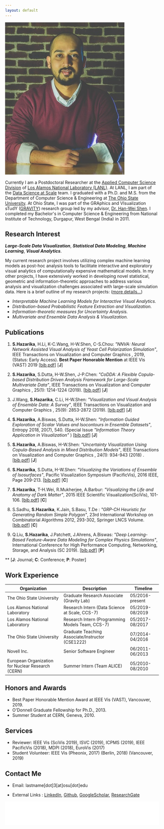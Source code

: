 ```yaml
---
layout: default
---
```



<img class="profile-picture" src="images/profile/SHP_0438_lowres.jpg">

Currently I am a Postdoctoral Researcher at the [Applied Computer Science Division](https://www.lanl.gov/org/ddste/aldsc/computer-computational-statistical-sciences/applied-computer-science/index.php) of [Los Alamos National Laboratory (LANL)](https://www.lanl.gov/). At LANL, I am part of the [Data Science at Scale](https://dsscale.org/) team. I graduated with a Ph.D. and M.S. from the Department of Computer Science & Engineering at [The Ohio State University](https://cse.osu.edu/). At Ohio State, I was part of the GRAphics and VIsualization sTudY ([GRAVITY](http://web.cse.ohio-state.edu/~shen.94/hwshen/Research.html)) research group led by my advisor, [Dr. Han-Wei Shen](http://web.cse.ohio-state.edu/~shen.94/hwshen/Welcome.html). I completed my Bachelor's in Computer Science & Engineering from National Institute of Technology, Durgapur, West Bengal (India) in 2011.


## Research Interest

<i><b>Large-Scale Data Visualization</b></i>, <i><b>Statistical Data Modeling</b></i>, <i><b>Machine Learning</b></i>, <i><b>Visual Analytics</b></i>.

My current research project involves utilizing complex machine learning models as post-hoc analysis tools to facilitate interactive and exploratory visual analytics of computationally expensive mathematical models. In my other projects, I have extensively worked in developing novel statistical, geometric and information-theoretic approaches to address various analysis and visualization challenges associated with large-scale simulation data. Here is a brief outline of my research projects: ([more details...](/research))
  

<!-- My area of interest, broadly speaking, is in the field of Computer Graphics research. More specifically, Scientific Visualization, Real-Time Rendering and Big Data Visual Analytic. My current research projects involve developing Statistical and Geometric approaches to solve the problems of data analysis and visualization in large-scale scientific datasets.  -->



* <i>Interpretable Machine Learning Models for Interactive Visual Analytics. </i>
* <i>Distribution-based Probabilistic Feature Extraction and Visualization.</i>
* <i>Information-theoretic measures for Uncertainty Analysis.</i>
* <i>Multivariate and Ensemble Data Analysis & Visualization.</i>



## Publications

1. <b>S.Hazarika</b>, H.Li, K-C.Wang, H-W.Shen, C-S.Chou: <i>"NNVA: Neural Network Assisted Visual Analysis of Yeast Cell Polarization Simulation"</i>, IEEE Transactions on Visualization and Computer Graphics , 2019, (Status: Early Access). <b>Best Paper Honorable Mention</b> at IEEE Vis (VAST) 2019 [[bib](bibtex/nnva.bib),[pdf](papers/nnva-2020.pdf)] [<b>J</b>]

2. <b>S.Hazarika</b>, S.Dutta, H-W.Shen, J-P.Chen: <i>"CoDDA: A Flexible Copula-based Distribution Driven Analysis Framework for Large-Scale Multivariate Data"</i>, IEEE Transactions on Visualization and Computer Graphics , 25(1): 1214-1224 (2019). [[bib](bibtex/codda.bib),[pdf](papers/codda-2019.pdf)] [<b>J</b>]

3. J.Wang, <b>S.Hazarika</b>, C.Li, H-W.Shen: <i>"Visualization and Visual Analysis of Ensemble Data: A Survey"</i>, IEEE Transactions on Visualization and Computer Graphics , 25(9): 2853-2872 (2019). [[bib](bibtex/ens_survey.bib),[pdf](papers/ens_survey-2019.pdf)] [<b>J</b>]

4. <b>S.Hazarika</b>, A.Biswas, S.Dutta, H-W.Shen: <i>"Information Guided Exploration of Scalar Values and Isocontours in Ensemble Datasets"</i>, Entropy 2018, 20(7), 540. (Special Issue <i>"Information Theory Application in Visualization" </i>) [[bib](bibtex/entropy.bib),[pdf](papers/entropy-2018.pdf)] [<b>J</b>]

5. <b>S.Hazarika</b>, A.Biswas, H-W.Shen: <i>"Uncertainty Visualization Using Copula-Based Analysis in Mixed Distribution Models"</i>, IEEE Transactions on Visualization and Computer Graphics , 24(1): 934-943 (2018) . [[bib](bibtex/copula.bib),[pdf](papers/copula-2018.pdf)] [<b>J</b>]

6. <b>S.Hazarika</b>, S.Dutta, H-W.Shen: <i>"Visualizing the Variations of Ensemble of Isosurfaces"</i>, Pacific Visualization Symposium (PacificVis), 2016 IEEE, Page 209-213. [[bib](bibtex/isosurface_var.bib),[pdf]()] [<b>C</b>]

7. <b>S.Hazarika</b>, T-H.Wei, R.Mukherjee, A.Barbur: <i>"Visualizing the Life and Anatomy of Dark Matter"</i>, 2015 IEEE Scientific Visualization(SciVis), 101-106. [[bib](bibtex/darkmatter.bib),[pdf]()] [<b>C</b>]

8. S.Sadhu, <b>S.Hazarika</b>, K.Jain, S.Basu, T.De : <i>"GRP-CH Heuristic for Generating Random Simple Polygon"</i>, 23rd International Workshop on Combinatorial Algorithms 2012, 293-302, Springer LNCS Volume. [[bib](grp_ch.bib),[pdf](papers/GRP_CH-2012.pdf)] [<b>C</b>]

9. Q.Liu, <b>S.Hazarika</b>, J.Patchett, J.Ahrens, A.Biswas: <i>"Deep Learning-Based Feature-Aware Data Modeling for Complex Physics Simulations"</i>, International Conference for High Performance Computing, Networking, Storage, and Analysis (SC 2019). [[bib](),[pdf]()] [<b>P</b>]

** [<b>J</b>: Journal; <b>C</b>: Conference; <b>P</b>: Poster]


## Work Experience


Organization | Description | Timeline
-------|-------------|-----------
The Ohio State University | Graduate Research Associate (Gravity Lab)  | 05/2016-present
Los Alamos National Laboratory | Research Intern (Data Science at Scale, CCS-7)  | 05/2019-08/2019
Los Alamos National Laboratory | Research Intern (Programming Models Team, CCS-7)  | 05/2017-08/2017
The Ohio State University | Graduate Teaching Associate/Instructor (CSE1222)  | 07/2014-04/2016
Novell Inc. | Senior Software Engineer | 06/2011-06/2013
European Organization for Nuclear Research (CERN) | Summer Intern (Team ALICE) | 05/2010-08/2010


## Honors and Awards

* Best Paper Honorable Mention Award at IEEE Vis (VAST), Vancouver, 2019.
* O'Donnell Graduate Fellowship for  Ph.D., 2013.
* Summer Student at CERN, Geneva, 2010.

## Services

* Reviewer: IEEE Vis (SciVis 2019), ISVC (2019), ICPMS (2019), IEEE PacificVis (2018), MDPI (2018), EuroVis (2017)  
* Student Volunteer: IEEE Vis (Pheonix, 2017) (Berlin, 2018) (Vancouver, 2019)

## Contact Me


* Email: lastname[dot]3[at]osu[dot]edu

* External Links : [LinkedIn](https://www.linkedin.com/in/subhashis-hazarika-65812723), [Github](https://github.com/subhashis), [GoogleScholar](https://scholar.google.com/citations?user=YBrmjxgAAAAJ&hl=en), [ResearchGate](https://www.researchgate.net/profile/Subhashis_Hazarika)



<img class="halo-image" src="images/whitefooter.png">
